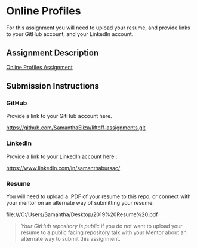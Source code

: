 # Online Profiles
For this assignment you will need to upload your resume, and provide links to your GitHub account, and your LinkedIn account.

## Assignment Description
[Online Profiles Assignment](https://education.launchcode.org/liftoff/assignments/online-profiles/)

## Submission Instructions
 
### GitHub
Provide a link to your GitHub account here.

https://github.com/SamanthaEliza/liftoff-assignments.git
 
### LinkedIn
Provide a link to your LinkedIn account here :

https://www.linkedin.com/in/samanthabursac/

### Resume
You will need to upload a .PDF of your resume to this repo, or connect with your mentor on an alternate way of submitting your resume:

file:///C:/Users/Samantha/Desktop/2019%20Resume%20.pdf

> *Your GitHub repository is public* if you do not want to upload your resume to a public facing repository talk with your Mentor about an alternate way to submit this assignment.
